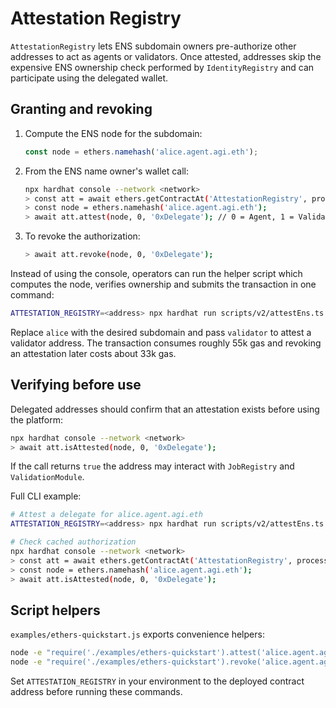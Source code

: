 # Attestation Registry

`AttestationRegistry` lets ENS subdomain owners pre-authorize other addresses
to act as agents or validators. Once attested, addresses skip the expensive ENS
ownership check performed by `IdentityRegistry` and can participate using the
delegated wallet.

## Granting and revoking

1. Compute the ENS node for the subdomain:

   ```js
   const node = ethers.namehash('alice.agent.agi.eth');
   ```

2. From the ENS name owner's wallet call:

   ```bash
   npx hardhat console --network <network>
   > const att = await ethers.getContractAt('AttestationRegistry', process.env.ATTESTATION_REGISTRY);
   > const node = ethers.namehash('alice.agent.agi.eth');
   > await att.attest(node, 0, '0xDelegate'); // 0 = Agent, 1 = Validator
   ```

3. To revoke the authorization:

   ```bash
   > await att.revoke(node, 0, '0xDelegate');
   ```

Instead of using the console, operators can run the helper script which
computes the node, verifies ownership and submits the transaction in one
command:

```bash
ATTESTATION_REGISTRY=<address> npx hardhat run scripts/v2/attestEns.ts --network <network> alice agent 0xDelegate
```

Replace `alice` with the desired subdomain and pass `validator` to attest a
validator address. The transaction consumes roughly 55k gas and revoking an
attestation later costs about 33k gas.

## Verifying before use

Delegated addresses should confirm that an attestation exists before using the
platform:

```bash
npx hardhat console --network <network>
> await att.isAttested(node, 0, '0xDelegate');
```

If the call returns `true` the address may interact with `JobRegistry` and
`ValidationModule`.

Full CLI example:

```bash
# Attest a delegate for alice.agent.agi.eth
ATTESTATION_REGISTRY=<address> npx hardhat run scripts/v2/attestEns.ts --network <network> alice agent 0xDelegate

# Check cached authorization
npx hardhat console --network <network>
> const att = await ethers.getContractAt('AttestationRegistry', process.env.ATTESTATION_REGISTRY);
> const node = ethers.namehash('alice.agent.agi.eth');
> await att.isAttested(node, 0, '0xDelegate');
```

## Script helpers

`examples/ethers-quickstart.js` exports convenience helpers:

```bash
node -e "require('./examples/ethers-quickstart').attest('alice.agent.agi.eth', 0, '0xDelegate')"
node -e "require('./examples/ethers-quickstart').revoke('alice.agent.agi.eth', 0, '0xDelegate')"
```

Set `ATTESTATION_REGISTRY` in your environment to the deployed contract address
before running these commands.

